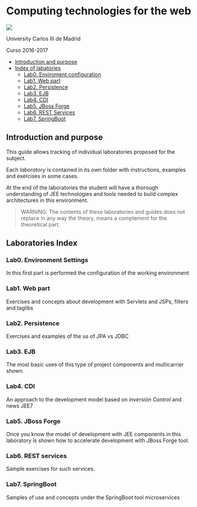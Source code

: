# Computing technologies for the web 


![](images/logo-uc3m.jpg)

University Carlos III de Madrid

Curso 2016-2017

<!-- MarkdownTOC depth=3 -->

- [Introduction and purpose](#introduction-and-purpose)
- [Index of labatories](#[laboratories-index)
    - [Lab0. Enviroment configuration](#lab0-enviroment-configuration)
    - [Lab1. Web part](#lab1-web-part)
    - [Lab2. Persistence](#lab2-persistence)
    - [Lab3. EJB](#lab3-ejb)
    - [Lab4. CDI](#lab4-cdi)
    - [Lab5. JBoss Forge](#lab5-jboss-forge)
    - [Lab6. REST Services](#lab6-rest-services)
    - [Lab7. SpringBoot](#lab7-springboot)

<!-- /MarkdownTOC -->

## Introduction and purpose

This guide allows tracking of individual laboratories proposed for the subject.

Each _laboratory_ is contained in its own folder with instructions, examples and exercises in some cases.

At the end of the laboratories the student will have a thorough understanding of JEE technologies and tools needed to build complex architectures in this environment.

> WARNING: The contents of these laboratories and guides does not replace in any way the theory, means a complement for the theoretical part.

## Laboratories Index


### Lab0. Environment Settings

In this first part is performed the configuration of the working environment

### Lab1. Web part

Exercises and concepts about development with Servlets and JSPs, filters and taglibs

### Lab2. Persistence

Exercises and examples of the us of JPA vs
JDBC 
### Lab3. EJB

The most basic uses of this type of project components and multicarrier shown.

### Lab4. CDI

An approach to the development model based on _inversión Control_ and news JEE7

### Lab5. JBoss Forge

Once you know the model of development with JEE components in this laboratory is shown how to accelerate development with JBoss Forge tool.

### Lab6. REST services

Sample exercises for such services.

### Lab7. SpringBoot

Samples of use and concepts under the SpringBoot tool microservices






